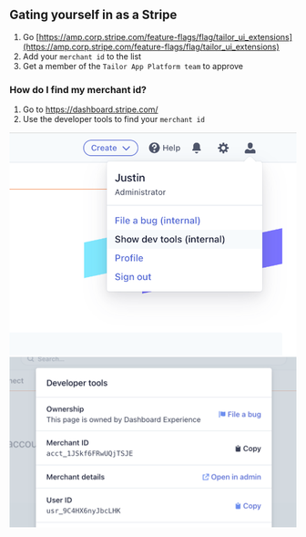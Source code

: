 ## Gating yourself in as a Stripe

1. Go [https://amp.corp.stripe.com/feature-flags/flag/tailor_ui_extensions](https://amp.corp.stripe.com/feature-flags/flag/tailor_ui_extensions)
1. Add your `merchant id` to the list
1. Get a member of the `Tailor App Platform team` to approve

### How do I find my merchant id?
1. Go to https://dashboard.stripe.com/
1. Use the developer tools to find your `merchant id`

![](./merchant_id_1.png)
![](./merchant_id_2.png)